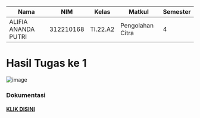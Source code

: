 |**Nama**|**NIM**|**Kelas**|**Matkul**|**Semester**|
|----|---|-----|------|---|
|ALIFIA ANANDA PUTRI|312210168|TI.22.A2|Pengolahan Citra| 4 |

# Hasil Tugas ke 1

![image](https://github.com/Alifiananda06/PC-1/assets/115884834/dcadba78-75ca-4a84-92f4-211e06d47ca7)


### Dokumentasi
#### [KLIK DISINI]()
